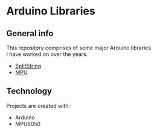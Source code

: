 # Arduino Libraries

## General info
This repository comprises of some major Arduino libraries<br> I have worked on over the years.

 * [SplitString](https://github.com/shaswat-dharaiya/Arduino-Libraries/tree/master/SplitString)
 * [MPU](https://github.com/shaswat-dharaiya/Arduino-Libraries/tree/master/MPU)

## Technology
Projects are created with:
* Arduino
* MPU6050
